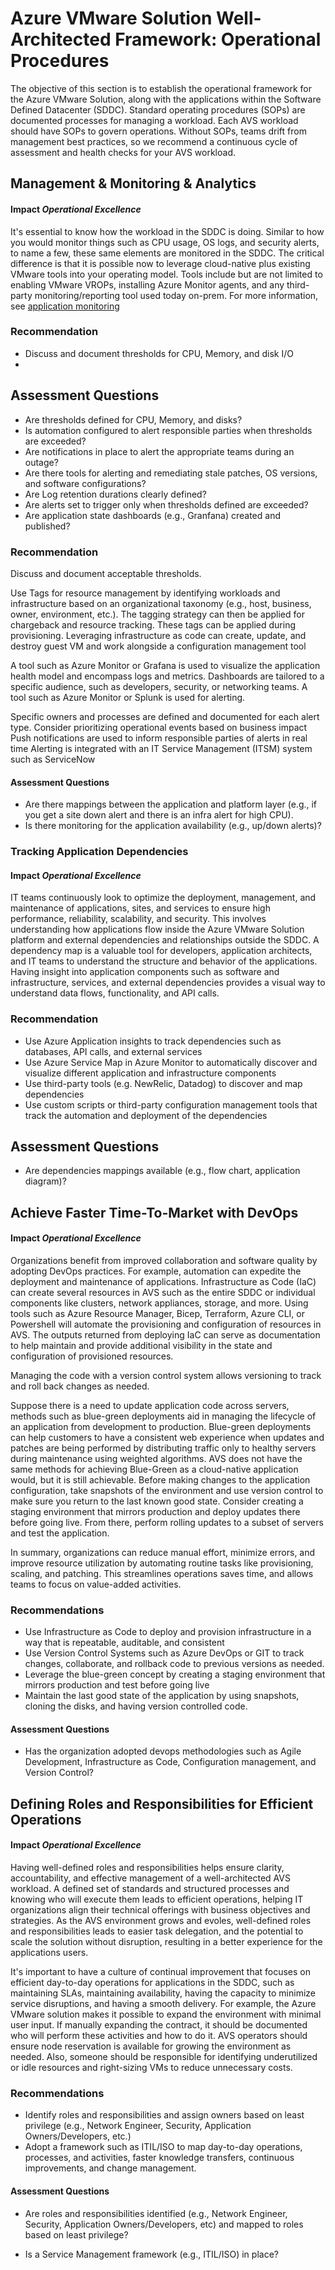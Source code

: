 # Azure VMware Solution Well-Architected Framework: Operational Procedures

The objective of this section is to establish the operational framework for the Azure VMware Solution, along with the applications within the Software Defined Datacenter (SDDC). Standard operating procedures (SOPs) are documented processes for managing a workload. Each AVS workload should have SOPs to govern operations. Without SOPs, teams drift from management best practices, so we recommend a continuous cycle of assessment and health checks for your AVS workload.

## Management & Monitoring & Analytics
#### Impact _Operational Excellence_

It's essential to know how the workload in the SDDC is doing. Similar to how you would monitor things such as CPU usage, OS logs, and security alerts, to name a few, these same elements are monitored in the SDDC. The critical difference is that it is possible now to leverage cloud-native plus existing VMware tools into your operating model. Tools include but are not limited to enabling VMware VROPs, installing Azure Monitor agents, and any third-party monitoring/reporting tool used today on-prem. For more information, see [application monitoring](/application-platform.md)

### Recommendation

- Discuss and document thresholds for CPU, Memory, and disk I/O
- 

## Assessment Questions 
 - Are thresholds defined for CPU, Memory, and disks?
 - Is automation configured to alert responsible parties when thresholds are exceeded?
 - Are notifications in place to alert the appropriate teams during an outage?
 - Are there tools for alerting and remediating stale patches, OS versions, and software configurations? 
 - Are Log retention durations clearly defined?
 - Are alerts set to trigger only when thresholds defined are exceeded?
 - Are application state dashboards (e.g., Granfana) created and published?

### Recommendation

Discuss and document acceptable thresholds. 

Use Tags for resource management by identifying workloads and infrastructure based on an organizational taxonomy (e.g., host, business, owner, environment, etc.). The tagging strategy can then be applied for chargeback and resource tracking. These tags can be applied during provisioning. Leveraging infrastructure as code can create, update, and destroy guest VM and work alongside a configuration management tool

 A tool such as Azure Monitor or Grafana is used to visualize the application health model and encompass logs and metrics. Dashboards are tailored to a specific audience, such as developers, security, or networking teams. A tool such as Azure Monitor or Splunk is used for alerting.

Specific owners and processes are defined and documented  for each alert type. Consider prioritizing operational events based on business impact
 Push notifications are used to inform responsible parties of alerts in real time
 Alerting is integrated with an IT Service Management (ITSM) system such as ServiceNow

#### Assessment Questions
 - Are there mappings between the application and platform layer (e.g., if you get a site down alert and there is an infra alert for high CPU).
- Is there monitoring for the application availability (e.g., up/down alerts)?

### Tracking Application Dependencies 
#### Impact _Operational Excellence_

IT teams continuously look to optimize the deployment, management, and maintenance of applications, sites, and services to ensure high performance, reliability, scalability, and security. This involves understanding how applications flow inside the Azure VMware Solution platform and external dependencies and relationships outside the SDDC. A dependency map is a valuable tool for developers, application architects, and IT teams to understand the structure and behavior of the applications. Having insight into application components such as software and infrastructure, services, and external dependencies provides a visual way to understand data flows, functionality, and API calls.

### Recommendation 
 
- Use Azure Application insights to track dependencies such as databases, API calls, and external services
- Use Azure Service Map in Azure Monitor to automatically discover and visualize different application and infrastructure components 
- Use third-party tools (e.g. NewRelic, Datadog) to discover and map dependencies
- Use custom scripts or third-party configuration management tools that track the automation and deployment of the dependencies 

## Assessment Questions 

- Are dependencies mappings available (e.g., flow chart, application diagram)?

## Achieve Faster Time-To-Market with DevOps
#### Impact _Operational Excellence_

Organizations benefit from improved collaboration and software quality by adopting DevOps practices. For example, automation can expedite the deployment and maintenance of applications. Infrastructure as Code (IaC) can create several resources in AVS such as the entire SDDC or individual components like clusters, network appliances, storage, and more. Using tools such as Azure Resource Manager, Bicep, Terraform, Azure CLI, or Powershell will automate the provisioning and configuration of resources in AVS. The outputs returned from deploying IaC can serve as documentation to help maintain and provide additional visibility in the state and configuration of provisioned resources. 

Managing the code with a version control system allows versioning to track and roll back changes as needed.  

Suppose there is a need to update application code across servers, methods such as blue-green deployments aid in managing the lifecycle of an application from development to production. Blue-green deployments can help customers to have a consistent web experience when updates and patches are being performed by distributing traffic only to healthy servers during maintenance using weighted algorithms. AVS does not have the same methods for achieving Blue-Green as a cloud-native application would, but it is still achievable. Before making changes to the application configuration, take snapshots of the environment and use version control to make sure you return to the last known good state.  Consider creating a staging environment that mirrors production and deploy updates there before going live. From there, perform rolling updates to a subset of servers and test the application. 

In summary, organizations can reduce manual effort, minimize errors, and improve resource utilization by automating routine tasks like provisioning, scaling, and patching. This streamlines operations saves time, and allows teams to focus on value-added activities.

### Recommendations 

- Use Infrastructure as Code to deploy and provision infrastructure in a way that is repeatable, auditable, and consistent
- Use Version Control Systems such as Azure DevOps or GIT to track changes, collaborate, and rollback code to previous versions as needed.
- Leverage the blue-green concept by creating a staging environment that mirrors production and test before going live
- Maintain the last good state of the application by using snapshots, cloning the disks, and having version controlled code. 
 

#### Assessment Questions
- Has the organization adopted devops methodologies such as Agile Development, Infrastructure as Code, Configuration management, and Version Control?

## Defining Roles and Responsibilities for Efficient Operations
#### Impact _Operational Excellence_

Having well-defined roles and responsibilities helps ensure clarity, accountability, and effective management of a well-architected AVS workload. A defined set of standards and structured processes and knowing who will execute them leads to efficient operations, helping IT organizations align their technical offerings with business objectives and strategies. As the AVS environment grows and evoles, well-defined roles and responsibilities leads to easier task delegation, and the potential to scale the solution without disruption, resulting in a better experience for the applications users. 

It's important to have a culture of continual improvement that focuses on efficient day-to-day operations for applications in the SDDC, such as maintaining SLAs, maintaining availability, having the capacity to minimize service disruptions, and having a smooth delivery. For example, the Azure VMware solution makes it possible to expand the environment with minimal user input. If manually expanding the contract, it should be documented who will perform these activities and how to do it. AVS operators should ensure node reservation is available for growing the environment as needed. Also, someone should be responsible for identifying underutilized or idle resources and right-sizing VMs to reduce unnecessary costs.

### Recommendations 
- Identify roles and responsibilities and assign owners based on least privilege (e.g., Network Engineer, Security, Application Owners/Developers, etc.)
- Adopt a framework such as ITIL/ISO to map day-to-day operations, processes, and activities, faster knowledge transfers, continuous improvements, and change management. 


#### Assessment Questions
- Are roles and responsibilities identified (e.g., Network Engineer, Security, Application Owners/Developers, etc) and mapped to roles based on least privilege?

- Is a Service Management framework (e.g., ITIL/ISO) in place?



